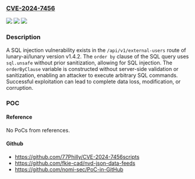 ### [CVE-2024-7456](https://cve.mitre.org/cgi-bin/cvename.cgi?name=CVE-2024-7456)
![](https://img.shields.io/static/v1?label=Product&message=lunary-ai%2Flunary&color=blue)
![](https://img.shields.io/static/v1?label=Version&message=unspecified%3C%201.4.3%20&color=brighgreen)
![](https://img.shields.io/static/v1?label=Vulnerability&message=CWE-89%20Improper%20Neutralization%20of%20Special%20Elements%20used%20in%20an%20SQL%20Command&color=brighgreen)

### Description

A SQL injection vulnerability exists in the `/api/v1/external-users` route of lunary-ai/lunary version v1.4.2. The `order by` clause of the SQL query uses `sql.unsafe` without prior sanitization, allowing for SQL injection. The `orderByClause` variable is constructed without server-side validation or sanitization, enabling an attacker to execute arbitrary SQL commands. Successful exploitation can lead to complete data loss, modification, or corruption.

### POC

#### Reference
No PoCs from references.

#### Github
- https://github.com/77Philly/CVE-2024-7456scripts
- https://github.com/fkie-cad/nvd-json-data-feeds
- https://github.com/nomi-sec/PoC-in-GitHub

